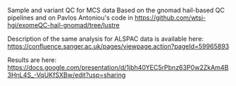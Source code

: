 Sample and variant QC for MCS data
Based on the gnomad hail-based QC pipelines and on Pavlos Antoniou's code in https://github.com/wtsi-hgi/exomeQC-hail-gnomad/tree/lustre

Description of the same analysis for ALSPAC data is available here:  
https://confluence.sanger.ac.uk/pages/viewpage.action?pageId=59965893

Results are here:  
https://docs.google.com/presentation/d/1jbh40YEC5rPbnz63P0w2ZkAm4B3HnL4S_-VqUKfSXBw/edit?usp=sharing
